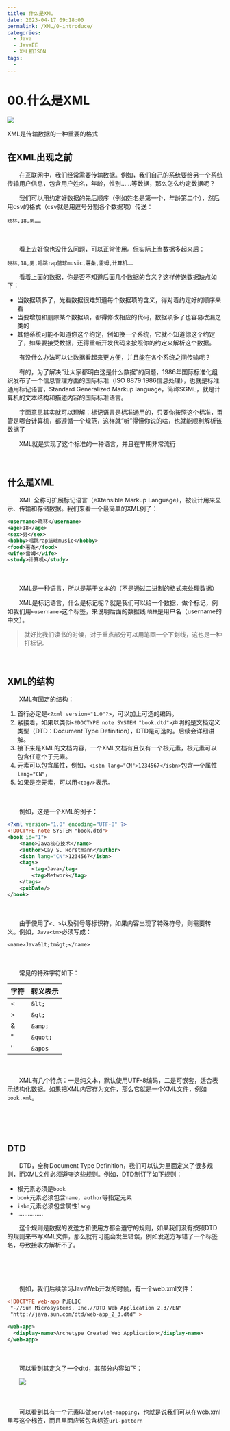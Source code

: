 ```yaml
---
title: 什么是XML
date: 2023-04-17 09:18:00
permalink: /XML/0-introduce/
categories:
  - Java
  - JavaEE
  - XML和JSON
tags:
  - 
---
```

# 00.什么是XML

![](https://image.peterjxl.com/blog/237.jpeg)


XML是传输数据的一种重要的格式

<!-- more -->


## 在XML出现之前

　　在互联网中，我们经常需要传输数据。例如，我们自己的系统要给另一个系统传输用户信息，包含用户姓名，年龄，性别……等数据，那么怎么约定数据呢？

　　我们可以用约定好数据的先后顺序（例如姓名是第一个，年龄第二个），然后用csv的格式（csv就是用逗号分割各个数据项）传送：

```shell
晓林,18,男……
```

　　‍

　　看上去好像也没什么问题，可以正常使用。但实际上当数据多起来后：

```shell
晓林,18,男,唱跳rap篮球music,薯条,雷姆,计算机……
```

　　看着上面的数据，你是否不知道后面几个数据的含义？这样传送数据缺点如下：

* 当数据项多了，光看数据很难知道每个数据项的含义，得对着约定好的顺序来看
* 当要增加和删除某个数据项，都得修改相应的代码，数据项多了也容易改漏之类的
* 其他系统可能不知道你这个约定，例如换一个系统，它就不知道你这个约定了，如果要接受数据，还得重新开发代码来按照你的约定来解析这个数据。

　　有没什么办法可以让数据看起来更方便，并且能在各个系统之间传输呢？

　　有的，为了解决“让大家都明白这是什么数据”的问题，1986年国际标准化组织发布了一个信息管理方面的国际标准（ISO 8879:1986信息处理），也就是标准通用标记语言，Standard Generalized Markup language，简称SGML，就是计算机的文本结构和描述内容的国际标准语言。

　　字面意思其实就可以理解：标记语言是标准通用的，只要你按照这个标准，甭管是哪台计算机，都遵循一个规范，这样就“听”得懂你说的啥，也就能顺利解析该数据了

　　XML就是实现了这个标准的一种语言，并且在早期非常流行

　　‍

## 什么是XML

　　XML 全称可扩展标记语言（eXtensible Markup Language），被设计用来显示、传输和存储数据。我们来看一个最简单的XML例子：

```xml
<username>晓林</username>
<age>18</age>
<sex>男</sex>
<hobby>唱跳rap篮球music</hobby>
<food>薯条</food>
<wife>雷姆</wife>
<study>计算机</study>
```

　　‍

　　XML是一种语言，所以是基于文本的（不是通过二进制的格式来处理数据）

　　XML是标记语言，什么是标记呢？就是我们可以给一个数据，做个标记，例如我们用`<username>`​ 这个标签，来说明后面的数据线 `晓林`​是用户名（username的中文）。

> 就好比我们读书的时候，对于重点部分可以用笔画一个下划线，这也是一种打标记。

　　‍

## XML的结构

　　XML有固定的结构：

1. 首行必定是`<?xml version="1.0"?>`​，可以加上可选的编码。
2. 紧接着，如果以类似`<!DOCTYPE note SYSTEM "book.dtd">`​声明的是文档定义类型（DTD：Document Type Definition），DTD是可选的。后续会详细讲解。
3. 接下来是XML的文档内容，一个XML文档有且仅有一个根元素，根元素可以包含任意个子元素。
4. 元素可以包含属性，例如，`<isbn lang="CN">1234567</isbn>`​包含一个属性`lang="CN"`​，
5. 如果是空元素，可以用`<tag/>`​表示。

　　‍

　　例如，这是一个XML的例子：

```xml
<?xml version="1.0" encoding="UTF-8" ?>
<!DOCTYPE note SYSTEM "book.dtd">
<book id="1">
    <name>Java核心技术</name>
    <author>Cay S. Horstmann</author>
    <isbn lang="CN">1234567</isbn>
    <tags>
        <tag>Java</tag>
        <tag>Network</tag>
    </tags>
    <pubDate/>
</book>
```

　　‍

　　由于使用了`<`​、`>`​以及引号等标识符，如果内容出现了特殊符号，则需要转义。例如，`Java<tm>`​必须写成：

```
<name>Java&lt;tm&gt;</name>
```

　　‍

　　常见的特殊字符如下：

|字符|转义表示|
| ------| ----------|
|<|​`&lt;`​|
|>|​`&gt;`​|
|&|​`&amp;`​|
|"|​`&quot;`​|
|'|​`&apos`​|

　　‍

　　XML有几个特点：一是纯文本，默认使用UTF-8编码，二是可嵌套，适合表示结构化数据。如果把XML内容存为文件，那么它就是一个XML文件，例如`book.xml`​。

　　‍

　　‍

## DTD

　　DTD，全称Document Type Definition，我们可以认为里面定义了很多规则，而XML文件必须遵守这些规则。例如，DTD制订了如下规则：

* 根元素必须是`book`​
* ​`book`​元素必须包含`name`​，`author`​等指定元素
* ​`isbn`​元素必须包含属性`lang`​
* ...............

　　这个规则是数据的发送方和使用方都会遵守的规则，如果我们没有按照DTD的规则来书写XML文件，那么就有可能会发生错误，例如发送方写错了一个标签名，导致接收方解析不了。

　　‍

　　‍

　　例如，我们后续学习JavaWeb开发的时候，有一个web.xml文件：

```xml
<!DOCTYPE web-app PUBLIC
 "-//Sun Microsystems, Inc.//DTD Web Application 2.3//EN"
 "http://java.sun.com/dtd/web-app_2_3.dtd" >

<web-app>
  <display-name>Archetype Created Web Application</display-name>
</web-app>
```

　　​

　　可以看到其定义了一个dtd，其部分内容如下：

　　​![](https://image.peterjxl.com/blog/image-20230413073038-p4ioiba.png)​

　　‍

　　可以看到其有一个元素叫做`servlet-mapping`​，也就是说我们可以在web.xml里写这个标签，而且里面应该包含标签`url-pattern`​

　　‍
